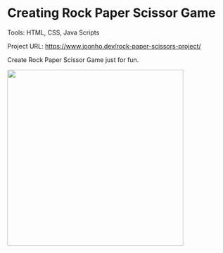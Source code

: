 # Creating Rock Paper Scissor Game

Tools: HTML, CSS, Java Scripts

Project URL: <https://www.joonho.dev/rock-paper-scissors-project/>

Create Rock Paper Scissor Game just for fun.

<img src = "/img/todo/result.gif" width=400px>
